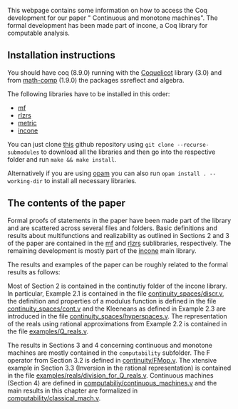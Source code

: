 This webpage contains some information on how to access the Coq development for our paper " Continuous and monotone machines".
The formal development has been made part of incone, a Coq library for computable analysis.

## Installation instructions
You should have coq (8.9.0) running with the [Coquelicot](http://coquelicot.saclay.inria.fr/) library (3.0) and from [math-comp](https://math-comp.github.io/math-comp/) (1.9.0) the packages ssreflect and algebra. 

The following libraries have to be installed in this order:
- [mf](https://github.com/FlorianSteinberg/mf/tree/v1.1) 
- [rlzrs](https://github.com/FlorianSteinberg/rlzrs/tree/v1.1)
- [metric](https://github.com/FlorianSteinberg/metric/tree/v1.1)
- [incone](https://github.com/FlorianSteinberg/incone/tree/v1.1)

You can just clone [this](https://github.com/holgerthies/continuous-machines) github repository using `git clone --recurse-submodules` to download all the libraries and then go into the respective folder and run
`make && make install`.

Alternatively if you are using [opam](https://coq.inria.fr/opam-using.html) you can also run 
`opam install . --working-dir` to install all necessary libraries.

## The contents of the paper
Formal proofs of statements in the paper have been made part of the library and are scattered across several files and folders.
Basic definitions and results about multifunctions and realizability as outlined in Sections 2 and 3 of the paper are contained in the [mf](https://github.com/FlorianSteinberg/mf/tree/v1.1)  and [rlzrs](https://github.com/FlorianSteinberg/rlzrs/tree/v1.1) sublibraries, respectively.
The remaining development is mostly part of the [incone](https://github.com/FlorianSteinberg/incone/tree/v1.1) main library.

The results and examples of the paper can be roughly related to the formal results as follows:

Most of Section 2 is contained in the continutiy folder of the incone library.
In particular, Example 2.1 is contained in the file [continuity_spaces/discr.v](), the definition and properties of a modulus function is defined in the file [continuity_spaces/cont.v]() and the Kleeneans as defined in Example 2.3 are introduced in the file [continuity_spaces/hyperspaces.v]().
The representation of the reals using rational approximations from Example 2.2 is contained in the file [examples/Q_reals.v]().

The results in Sections 3 and 4 concerning continuous and monotone machines are mostly contained in the `computability` subfolder.
The F operator from Section 3.2 is defined in [continuity/FMop.v]().
The xtensive example in Section 3.3 (Inversion in the rational representation) is contained in the file [examples/reals/division_for_Q_reals.v]().
Continuous machines (Section 4) are defined in [computabiliy/continuous_machines.v]() and the main results in this chapter are formalized in [computability/classical_mach.v]().
